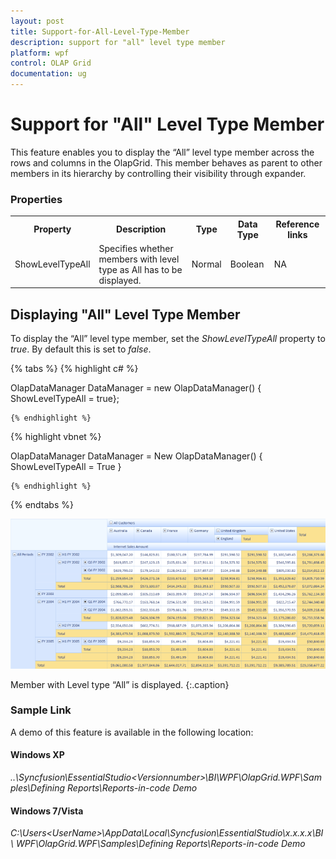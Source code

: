 ```yaml
---
layout: post
title: Support-for-All-Level-Type-Member
description: support for "all" level type member 
platform: wpf
control: OLAP Grid
documentation: ug
---
```


# Support for "All" Level Type Member 

This feature enables you to display the “All” level type member across the rows and columns in the OlapGrid. This member behaves as parent to other members in its hierarchy by controlling their visibility through expander. 

###  Properties



<table>
<tr>
<th>
Property</th><th>
Description</th><th>
Type</th><th>
Data Type</th><th>
Reference links</th></tr>
<tr>
<td>
ShowLevelTypeAll </td><td>
Specifies whether members with level type as All has to be displayed.  </td><td>
Normal </td><td>
Boolean </td><td>
NA </td></tr>
</table>


## Displaying "All" Level Type Member

To display the “All” level type member, set the _ShowLevelTypeAll_ property to _true_. By default this is set to _false_.  

{% tabs %}
  {% highlight c# %}

    

OlapDataManager DataManager = new OlapDataManager() { ShowLevelTypeAll = true};

    {% endhighlight %}





  {% highlight vbnet %}

    



OlapDataManager DataManager = New OlapDataManager() { ShowLevelTypeAll = True }

    {% endhighlight %}



{% endtabs %}



![](Support-for-All-Level-Type-Member_images/Support-for-All-Level-Type-Member_img1.png)


Member with Level type “All” is displayed.
{:.caption}

### Sample Link

A demo of this feature is available in the following location:

#### Windows XP

_..\Syncfusion\EssentialStudio\<Versionnumber>\BI\WPF\OlapGrid.WPF\Samples\Defining Reports\Reports-in-code Demo_

#### Windows 7/Vista

_C:\Users\<UserName>\AppData\Local\Syncfusion\EssentialStudio\x.x.x.x\BI\ WPF\OlapGrid.WPF\Samples\Defining Reports\Reports-in-code Demo_

